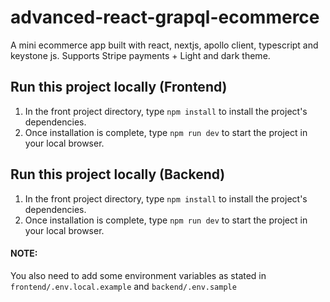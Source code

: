 # advanced-react-grapql-ecommerce

A mini ecommerce app built with react, nextjs, apollo client, typescript and keystone js. Supports Stripe payments + Light and dark theme.

## Run this project locally (Frontend)

1. In the front project directory, type ```npm install``` to install the project's dependencies.
3. Once installation is complete, type ```npm run dev``` to start the project in your local browser.

## Run this project locally (Backend)

1. In the front project directory, type ```npm install``` to install the project's dependencies.
3. Once installation is complete, type ```npm run dev``` to start the project in your local browser.

#### NOTE: 
You also need to add some environment variables as stated in ```frontend/.env.local.example``` and ```backend/.env.sample```
